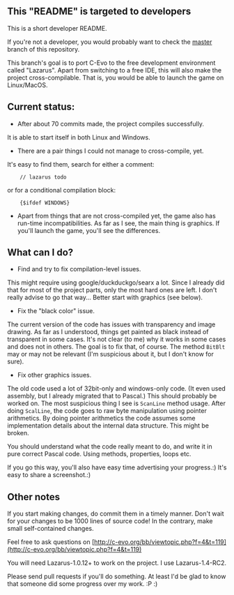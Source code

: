 This "README" is targeted to developers
----

This is a short developer README.

If you're not a developer,
you would probably want to check the [master](../../tree/master) branch
of this repository.

This branch's goal is to port C-Evo
to the free development environment called "Lazarus".
Apart from switching to a free IDE,
this will also make the project cross-compilable.
That is, you would be able to launch the game on Linux/MacOS.


Current status:
----

* After about 70 commits made, the project compiles successfully.

It is able to start itself in both Linux and Windows.

* There are a pair things I could not manage to cross-compile, yet.

It's easy to find them, search for either a comment:

```
    // lazarus todo
```

or for a conditional compilation block:

```
    {$ifdef WINDOWS}
```

* Apart from things that are not cross-compiled yet,
the game also has run-time incompatibilities.
As far as I see, the main thing is graphics.
If you'll launch the game, you'll see the differences.


What can I do?
----

* Find and try to fix compilation-level issues.

This might require using google/duckduckgo/searx a lot.
Since I already did that for most of the project parts,
only the most hard ones are left.
I don't really advise to go that way...
Better start with graphics (see below).

* Fix the "black color" issue.

The current version of the code has issues with transparency
and image drawing. As far as I understood,
things get painted as black instead of transparent in some cases.
It's not clear (to me) why it works in some cases and does not in others.
The goal is to fix that, of course.
The method `BitBlt` may or may not be relevant
(I'm suspicious about it, but I don't know for sure).

* Fix other graphics issues.

The old code used a lot of 32bit-only and windows-only code.
(It even used assembly, but I already migrated that to Pascal.)
This should probably be worked on.
The most suspicious thing I see is `ScanLine` method usage.
After doing `ScalLine`, the code goes to raw byte manipulation using pointer arithmetics.
By doing pointer arithmetics the code assumes some implementation details
about the internal data structure. This might be broken.

You should understand what the code really meant to do,
and write it in pure correct Pascal code. Using methods, properties, loops etc.

If you go this way, you'll also have easy time advertising your progress.:)
It's easy to share a screenshot.:)


Other notes
----

If you start making changes, do commit them in a timely manner.
Don't wait for your changes to be 1000 lines of source code!
In the contrary, make small self-contained changes.

Feel free to ask questions on  [http://c-evo.org/bb/viewtopic.php?f=4&t=119](http://c-evo.org/bb/viewtopic.php?f=4&t=119)

You will need Lazarus-1.0.12+ to work on the project. I use Lazarus-1.4-RC2.

Please send pull requests if you'll do something. At least I'd be glad to know that someone did some progress over my work. :P :)
